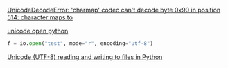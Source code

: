 [UnicodeDecodeError: 'charmap' codec can't decode byte 0x90 in position 514: character maps to <undefined>](https://www.google.com/search?q=UnicodeDecodeError%3A+%27charmap%27+codec+can%27t+decode+byte+0x90+in+position+514%3A+character+maps+to+%3Cundefined%3E&newwindow=1&sca_esv=589587854&rlz=1C1YTUH_enIE1084IE1084&sxsrf=AM9HkKlX_xmFgnqSKVgg4p7Og4ryrJWpCw%3A1702226082807&ei=ouh1ZdznMP61hbIP0-mP8Ao&ved=0ahUKEwjcwPinpoWDAxX-WkEAHdP0A64Q4dUDCBA&uact=5&oq=UnicodeDecodeError%3A+%27charmap%27+codec+can%27t+decode+byte+0x90+in+position+514%3A+character+maps+to+%3Cundefined%3E&gs_lp=Egxnd3Mtd2l6LXNlcnAiaVVuaWNvZGVEZWNvZGVFcnJvcjogJ2NoYXJtYXAnIGNvZGVjIGNhbid0IGRlY29kZSBieXRlIDB4OTAgaW4gcG9zaXRpb24gNTE0OiBjaGFyYWN0ZXIgbWFwcyB0byA8dW5kZWZpbmVkPjIKEAAYRxjWBBiwAzIKEAAYRxjWBBiwAzIKEAAYRxjWBBiwAzIKEAAYRxjWBBiwAzIKEAAYRxjWBBiwAzIKEAAYRxjWBBiwAzIKEAAYRxjWBBiwAzIKEAAYRxjWBBiwAzINEAAYgAQYigUYQxiwA0jFNVDQM1jQM3AGeAGQAQCYAQCgAQCqAQC4AQPIAQD4AQL4AQHiAwQYACBBiAYBkAYJ&sclient=gws-wiz-serp)

[unicode open python](https://www.google.com/search?q=unicode+open+python&rlz=1C1YTUH_enIE1084IE1084&oq=unicode+open+python+&gs_lcrp=EgZjaHJvbWUyCggAEEUYFhgeGDkyCAgBEAAYFhgeMgoIAhAAGA8YFhgeMg0IAxAAGIYDGIAEGIoFMg0IBBAAGIYDGIAEGIoFMg0IBRAAGIYDGIAEGIoFMg0IBhAAGIYDGIAEGIoF0gEINjk5OWowajeoAgCwAgA&sourceid=chrome&ie=UTF-8)

```python
f = io.open("test", mode="r", encoding="utf-8")
```

[Unicode (UTF-8) reading and writing to files in Python](https://stackoverflow.com/questions/491921/unicode-utf-8-reading-and-writing-to-files-in-python)